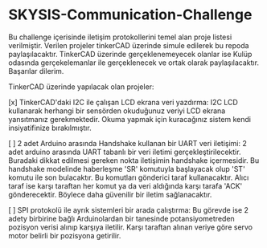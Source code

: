 # SKYSIS-Communication-Challenge

Bu challenge içerisinde iletişim protokollerini temel alan proje listesi verilmiştir. Verilen projeler tinkerCAD üzerinde simule edilerek bu repoda paylaşılacaktır. TinkerCAD üzerinde gerçeklenemeyecek olanlar ise Kulüp odasında gerçekelemanlar ile gerçeklenecek ve ortak olarak paylaşılacaktır. Başarılar dilerim.

TinkerCAD üzerinde yapılacak olan projeler:

   [x] TinkerCAD'daki I2C ile çalışan LCD ekrana veri yazdırma: I2C LCD kullanarak herhangi bir sensörden okuduğunuz veriyi LCD ekrana yansıtmanız gerekmektedir. Okuma yapmak için kuracağınız sistem kendi insiyatifinize bırakılmıştır.

   [ ] 2 adet Arduino arasında Handshake kullanan bir UART veri iletişimi: 2 adet arduino arasında UART tabanlı bir veri iletimi gerçekleştirilecektir. Buradaki dikkat edilmesi gereken nokta iletişimin handshake içermesidir. Bu handshake modelinde haberleşme 'SR' komutuyla başlayacak olup 'ST' komutu ile son bulacaktır. Bu komutları gönderici taraf kullanacaktır. Alıcı taraf ise karşı taraftan her komut ya da veri aldığında karşı tarafa 'ACK' gönderecektir. Böylece daha güvenilir bir iletim sağlanacaktır.

   [ ] SPI protokolü ile ayrık sistemleri bir arada çalıştırma: Bu görevde ise 2 adety birbirine bağlı Arduinolardan bir tanesinde potansiyometreden pozisyon verisi alınıp karşıya iletilir. Karşı taraftan alınan veriye göre servo motor belirli bir pozisyona getirilir.
